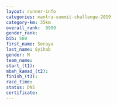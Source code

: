 ```yaml
---
layout: runner-info 
categories: mantra-summit-challenge-2019 
category-km: 35km 
overall_rank:  9999
gender_rank: 
bib: 580
first_name: Soraya
last_name: Syihab
gender: M
team_name: 
start_(t1): 
mbah_kamad_(t2): 
finish_(t3): 
race_time: 
status: DNS
certificate: 
---
```

